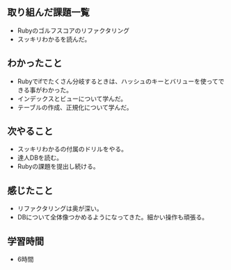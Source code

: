 ## 取り組んだ課題一覧
- Rubyのゴルフスコアのリファクタリング
- スッキリわかるを読んだ。

## わかったこと
- Rubyでifでたくさん分岐するときは、ハッシュのキーとバリューを使ってできる事がわかった。
- インデックスとビューについて学んだ。
- テーブルの作成、正規化について学んだ。

## 次やること
- スッキリわかるの付属のドリルをやる。
- 達人DBを読む。
- Rubyの課題を提出し続ける。

## 感じたこと
- リファクタリングは奥が深い。
- DBについて全体像つかめるようになってきた。細かい操作も頑張る。

## 学習時間
- 6時間
